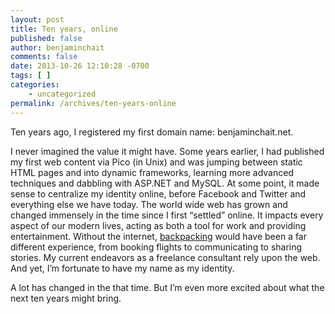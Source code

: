 ```yaml
---
layout: post
title: Ten years, online
published: false
author: benjaminchait
comments: false
date: 2013-10-26 12:10:28 -0700
tags: [ ]
categories:
    - uncategorized
permalink: /archives/ten-years-online
---
```

Ten years ago, I registered my first domain name: benjaminchait.net.

I never imagined the value it might have. Some years earlier, I had published my first web content via Pico (in Unix) and was jumping between static HTML pages and into dynamic frameworks, learning more advanced techniques and dabbling with ASP.NET and MySQL. At some point, it made sense to centralize my identity online, before Facebook and Twitter and everything else we have today. The world wide web has grown and changed immensely in the time since I first &#8220;settled&#8221; online. It impacts every aspect of our modern lives, acting as both a tool for work and providing entertainment. Without the internet, [backpacking][1] would have been a far different experience, from booking flights to communicating to sharing stories. My current endeavors as a freelance consultant rely upon the web. And yet, I&#8217;m fortunate to have my name as my identity.

A lot has changed in the that time. But I’m even more excited about what the next ten years might bring.

 [1]: /archives/nine-months
